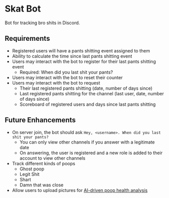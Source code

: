 # Skat Bot
Bot for tracking bro shits in Discord.

## Requirements
* Registered users will have a pants shitting event assigned to them
* Ability to calculate the time since last pants shitting event
* Users may interact with the bot to register for their last pants shitting event
  * Required: When did you last shit your pants?
* Users may interact with the bot to reset their counter
* Users may interact with the bot to request
  * Their last registered pants shitting (date, number of days since)
  * Last registered pants shitting for the channel (last user, date, number of days since)
  * Scoreboard of registered users and days since last pants shitting

## Future Enhancements
* On server join, the bot should ask `Hey, <username>. When did you last shit your pants?`
  * You can only view other channels if you answer with a legitimate date
  * On answering, the user is registered and a new role is added to their account to view other channels
* Track different kinds of poops
  * Ghost poop
  * Legit Shit
  * Shart
  * Damn that was close
* Allow users to upload pictures for [AI-driven poop health analysis](https://scitechdaily.com/ai-powered-smart-toilet-may-soon-analyze-poop-for-health-problems)
